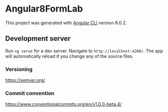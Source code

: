 # Angular8FormLab

This project was generated with [Angular CLI](https://github.com/angular/angular-cli) version 8.0.2.

## Development server

Run `ng serve` for a dev server. Navigate to `http://localhost:4200/`. The app will automatically reload if you change any of the source files.


### Versioning
https://semver.org/

### Commit convention
https://www.conventionalcommits.org/en/v1.0.0-beta.4/
